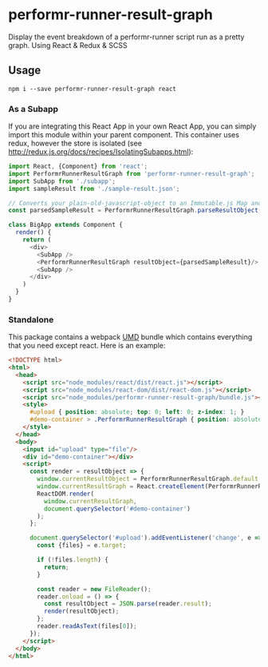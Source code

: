 # performr-runner-result-graph
Display the event breakdown of a performr-runner script run as a pretty graph. Using React & Redux & SCSS

## Usage
```shell
npm i --save performr-runner-result-graph react
```

### As a Subapp
If you are integrating this React App in your own React App, you can simply import this module within your parent component. This container uses redux, however the store is isolated (see http://redux.js.org/docs/recipes/IsolatingSubapps.html):

```javascript
import React, {Component} from 'react';
import PerformrRunnerResultGraph from 'performr-runner-result-graph';
import SubApp from './subapp';
import sampleResult from './sample-result.json';

// Converts your plain-old-javascript-object to an Immutable.js Map and also adds extra lookup tables
const parsedSampleResult = PerformrRunnerResultGraph.parseResultObject(sampleResult);

class BigApp extends Component {
  render() {
    return (
      <div>
        <SubApp />
        <PerformrRunnerResultGraph resultObject={parsedSampleResult}/>
        <SubApp />
      </div>
    )
  }
}
```

### Standalone
This package contains a webpack [UMD](https://github.com/forbeslindesay/umd#umd) bundle which contains everything that you need except react. Here is an example:

```HTML
<!DOCTYPE html>
<html>
  <head>
    <script src="node_modules/react/dist/react.js"></script>
    <script src="node_modules/react-dom/dist/react-dom.js"></script>
    <script src="node_modules/performr-runner-result-graph/bundle.js"></script>
    <style>
      #upload { position: absolute; top: 0; left: 0; z-index: 1; }
      #demo-container > .PerformrRunnerResultGraph { position: absolute; top: 0; left: 0; right: 0; bottom: 0; }
    </style>
  </head>
  <body>
    <input id="upload" type="file"/>
    <div id="demo-container"></div>
    <script>
      const render = resultObject => {
        window.currentResultObject = PerformrRunnerResultGraph.default.parseResultObject(resultObject);
        window.currentResultGraph = React.createElement(PerformrRunnerResultGraph.default, {resultObject: window.currentResultObject})
        ReactDOM.render(
          window.currentResultGraph,
          document.querySelector('#demo-container')
        );
      };

      document.querySelector('#upload').addEventListener('change', e => {
        const {files} = e.target;

        if (!files.length) {
          return;
        }

        const reader = new FileReader();
        reader.onload = () => {
          const resultObject = JSON.parse(reader.result);
          render(resultObject);
        };
        reader.readAsText(files[0]);
      });
    </script>
  </body>
</html>

```
